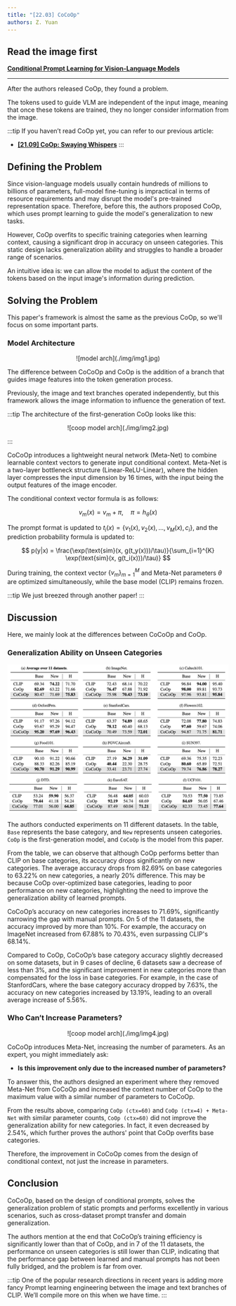 ```yaml
---
title: "[22.03] CoCoOp"
authors: Z. Yuan
---
```


## Read the image first

[**Conditional Prompt Learning for Vision-Language Models**](https://arxiv.org/abs/2203.05557)

---

After the authors released CoOp, they found a problem.

The tokens used to guide VLM are independent of the input image, meaning that once these tokens are trained, they no longer consider information from the image.

:::tip
If you haven’t read CoOp yet, you can refer to our previous article:

- [**[21.09] CoOp: Swaying Whispers**](../2109-coop/index.md)
  :::

## Defining the Problem

Since vision-language models usually contain hundreds of millions to billions of parameters, full-model fine-tuning is impractical in terms of resource requirements and may disrupt the model's pre-trained representation space. Therefore, before this, the authors proposed CoOp, which uses prompt learning to guide the model's generalization to new tasks.

However, CoOp overfits to specific training categories when learning context, causing a significant drop in accuracy on unseen categories. This static design lacks generalization ability and struggles to handle a broader range of scenarios.

An intuitive idea is: we can allow the model to adjust the content of the tokens based on the input image's information during prediction.

## Solving the Problem

This paper's framework is almost the same as the previous CoOp, so we'll focus on some important parts.

### Model Architecture

<div align="center">
<figure style={{"width": "80%"}}>
![model arch](./img/img1.jpg)
</figure>
</div>

The difference between CoCoOp and CoOp is the addition of a branch that guides image features into the token generation process.

Previously, the image and text branches operated independently, but this framework allows the image information to influence the generation of text.

:::tip
The architecture of the first-generation CoOp looks like this:

<div align="center">
<figure style={{"width": "80%"}}>
![coop model arch](./img/img2.jpg)
</figure>
</div>

:::

CoCoOp introduces a lightweight neural network (Meta-Net) to combine learnable context vectors to generate input conditional context. Meta-Net is a two-layer bottleneck structure (Linear-ReLU-Linear), where the hidden layer compresses the input dimension by 16 times, with the input being the output features of the image encoder.

The conditional context vector formula is as follows:

$$
v_m(x) = v_m + \pi, \quad \pi = h_\theta(x)
$$

The prompt format is updated to $t_i(x) = \{v_1(x), v_2(x), ..., v_M(x), c_i\}$, and the prediction probability formula is updated to:

$$
p(y|x) = \frac{\exp(\text{sim}(x, g(t_y(x)))/\tau)}{\sum_{i=1}^{K} \exp(\text{sim}(x, g(t_i(x)))/\tau)}
$$

During training, the context vector $\{v_m\}_{m=1}^M$ and Meta-Net parameters $\theta$ are optimized simultaneously, while the base model (CLIP) remains frozen.

:::tip
We just breezed through another paper!
:::

## Discussion

Here, we mainly look at the differences between CoCoOp and CoOp.

### Generalization Ability on Unseen Categories

![generalization](./img/img3.jpg)

The authors conducted experiments on 11 different datasets. In the table, `Base` represents the base category, and `New` represents unseen categories. `CoOp` is the first-generation model, and `CoCoOp` is the model from this paper.

From the table, we can observe that although CoOp performs better than CLIP on base categories, its accuracy drops significantly on new categories. The average accuracy drops from 82.69% on base categories to 63.22% on new categories, a nearly 20% difference. This may be because CoOp over-optimized base categories, leading to poor performance on new categories, highlighting the need to improve the generalization ability of learned prompts.

CoCoOp’s accuracy on new categories increases to 71.69%, significantly narrowing the gap with manual prompts. On 5 of the 11 datasets, the accuracy improved by more than 10%. For example, the accuracy on ImageNet increased from 67.88% to 70.43%, even surpassing CLIP's 68.14%.

Compared to CoOp, CoCoOp’s base category accuracy slightly decreased on some datasets, but in 9 cases of decline, 6 datasets saw a decrease of less than 3%, and the significant improvement in new categories more than compensated for the loss in base categories. For example, in the case of StanfordCars, where the base category accuracy dropped by 7.63%, the accuracy on new categories increased by 13.19%, leading to an overall average increase of 5.56%.

### Who Can’t Increase Parameters?

<div align="center">
<figure style={{"width": "70%"}}>
![coop model arch](./img/img4.jpg)
</figure>
</div>

CoCoOp introduces Meta-Net, increasing the number of parameters. As an expert, you might immediately ask:

- **Is this improvement only due to the increased number of parameters?**

To answer this, the authors designed an experiment where they removed Meta-Net from CoCoOp and increased the context number of CoOp to the maximum value with a similar number of parameters to CoCoOp.

From the results above, comparing `CoOp (ctx=60)` and `CoOp (ctx=4) + Meta-Net` with similar parameter counts, `CoOp (ctx=60)` did not improve the generalization ability for new categories. In fact, it even decreased by 2.54%, which further proves the authors' point that CoOp overfits base categories.

Therefore, the improvement in CoCoOp comes from the design of conditional context, not just the increase in parameters.

## Conclusion

CoCoOp, based on the design of conditional prompts, solves the generalization problem of static prompts and performs excellently in various scenarios, such as cross-dataset prompt transfer and domain generalization.

The authors mention at the end that CoCoOp’s training efficiency is significantly lower than that of CoOp, and in 7 of the 11 datasets, the performance on unseen categories is still lower than CLIP, indicating that the performance gap between learned and manual prompts has not been fully bridged, and the problem is far from over.

:::tip
One of the popular research directions in recent years is adding more fancy Prompt learning engineering between the image and text branches of CLIP. We’ll compile more on this when we have time.
:::
